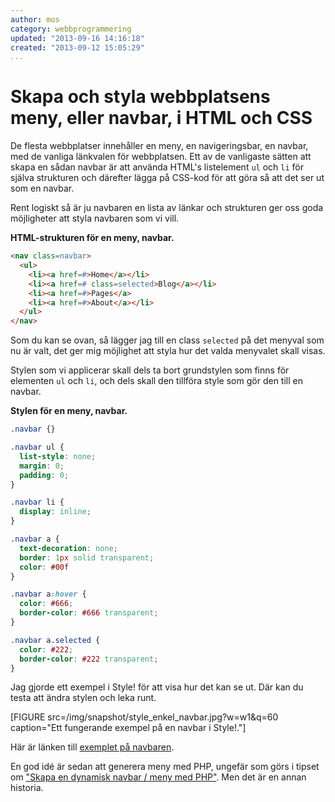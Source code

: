 ```yaml
---
author: mos
category: webbprogrammering
updated: "2013-09-16 14:16:18"
created: "2013-09-12 15:05:29"
...
```

Skapa och styla webbplatsens meny, eller navbar, i HTML och CSS
==================================

De flesta webbplatser innehåller en meny, en navigeringsbar, en navbar, med de vanliga länkvalen för webbplatsen. Ett av de vanligaste sätten att skapa en sådan navbar är att använda HTML's listelement `ul` och `li` för själva strukturen och därefter lägga på  CSS-kod för att göra så att det ser ut som en navbar. 

<!--more-->

Rent logiskt så är ju navbaren en lista av länkar och strukturen ger oss goda möjligheter att styla navbaren som vi vill.

**HTML-strukturen för en meny, navbar.**

```html
<nav class=navbar>
  <ul>
    <li><a href=#>Home</a></li>
    <li><a href=# class=selected>Blog</a></li>
    <li><a href=#>Pages</a>
    <li><a href=#>About</a></li>
  </ul>
</nav>
```

Som du kan se ovan, så lägger jag till en class `selected` på det menyval som nu är valt, det ger mig möjlighet att styla hur det valda menyvalet skall visas.

Stylen som vi applicerar skall dels ta bort grundstylen som finns för elementen `ul` och `li`, och dels skall den tillföra style som gör den till en navbar.

**Stylen för en meny, navbar.**

```css
.navbar {}

.navbar ul {
  list-style: none; 
  margin: 0; 
  padding: 0;
}

.navbar li {
  display: inline;
}

.navbar a {
  text-decoration: none;
  border: 1px solid transparent; 
  color: #00f
}

.navbar a:hover {
  color: #666; 
  border-color: #666 transparent;
}

.navbar a.selected {
  color: #222; 
  border-color: #222 transparent;
}
```

Jag gjorde ett exempel i Style! för att visa hur det kan se ut. Där kan du testa att ändra stylen och leka runt.

[FIGURE src=/img/snapshot/style_enkel_navbar.jpg?w=w1&q=60 caption="Ett fungerande exempel på en navbar i Style!."]

Här är länken till [exemplet på navbaren](style/?id=6360).

En god idé är sedan att generera meny med PHP, ungefär som görs i tipset om ["Skapa en dynamisk navbar / meny med PHP"](coachen/skapa-en-dynamisk-navbar-meny-med-php). Men det är en annan historia.